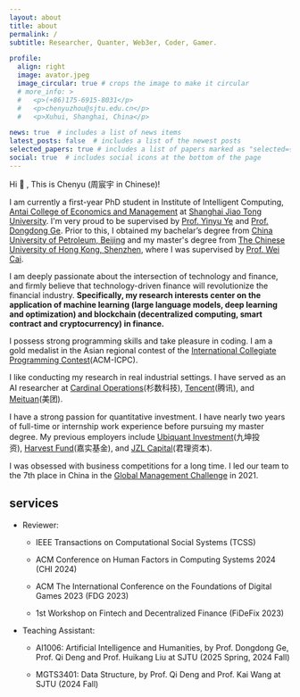```yaml
---
layout: about
title: about
permalink: /
subtitle: Researcher, Quanter, Web3er, Coder, Gamer.

profile:
  align: right
  image: avator.jpeg
  image_circular: true # crops the image to make it circular
  # more_info: >
  #   <p>(+86)175-6915-8031</p>
  #   <p>chenyuzhou@sjtu.edu.cn</p>
  #   <p>Xuhui, Shanghai, China</p>

news: true  # includes a list of news items
latest_posts: false  # includes a list of the newest posts
selected_papers: true # includes a list of papers marked as "selected={true}"
social: true  # includes social icons at the bottom of the page
---
```


Hi :wave: , This is Chenyu (周宸宇 in Chinese)!

I am currently a first-year PhD student in Institute of Intelligent Computing, [Antai College of Economics and Management](https://www.acem.sjtu.edu.cn/) at [Shanghai Jiao Tong University](https://www.sjtu.edu.cn/). I'm very proud to be supervised by [Prof. Yinyu Ye](https://web.stanford.edu/~yyye/) and [Prof. Dongdong Ge](https://www.acem.sjtu.edu.cn/en/faculty/gedongdong.html). Prior to this, I obtained my bachelar’s degree from [China University of Petroleum, Beijing](https://www.cup.edu.cn/) and my master's degree from [The Chinese University of Hong Kong, Shenzhen](https://www.cuhk.edu.cn/), where I was supervised by [Prof. Wei Cai](https://faculty.washington.edu/weicaics/).

I am deeply passionate about the intersection of technology and finance, and firmly believe that technology-driven finance will revolutionize the financial industry. **Specifically, my research interests center on the application of machine learning (large language models, deep learning and optimization) and blockchain (decentralized computing, smart contract and cryptocurrency) in finance.**

I possess strong programming skills and take pleasure in coding. I am a gold medalist in the Asian regional contest of the [International Collegiate Programming Contest](https://icpc.global/)(ACM-ICPC).

I like conducting my research in real industrial settings. I have served as an AI researcher at [Cardinal Operations](https://www.shanshu.ai/)(杉数科技), [Tencent](https://www.tencent.com/en-us/)(腾讯), and [Meituan](https://www.meituan.com/)(美团).

I have a strong passion for quantitative investment. I have nearly two years of full-time or internship work experience before pursuing my master degree. My previous employers include [Ubiquant Investment](https://www.ubiquant.com/)(九坤投资), [Harvest Fund](https://www.jsfund.cn/)(嘉实基金), and [JZL Capital](https://www.jzlcapital.xyz/)(君理资本).

I was obsessed with business competitions for a long time. I led our team to the 7th place in China in the [Global Management Challenge](https://globalmanagementchallenge.com/) in 2021.

## services

- Reviewer:

  - IEEE Transactions on Computational Social Systems (TCSS)

  - ACM Conference on Human Factors in Computing Systems 2024 (CHI 2024)

  - ACM The International Conference on the Foundations of Digital Games 2023 (FDG 2023)

  - 1st Workshop on Fintech and Decentralized Finance (FiDeFix 2023)

- Teaching Assistant:

  - AI1006: Artificial Intelligence and Humanities, by Prof. Dongdong Ge, Prof. Qi Deng and Prof. Huikang Liu at SJTU (2025 Spring, 2024 Fall)

  - MGTS3401: Data Structure, by Prof. Qi Deng and Prof. Kai Wang at SJTU (2024 Fall) 
  
  